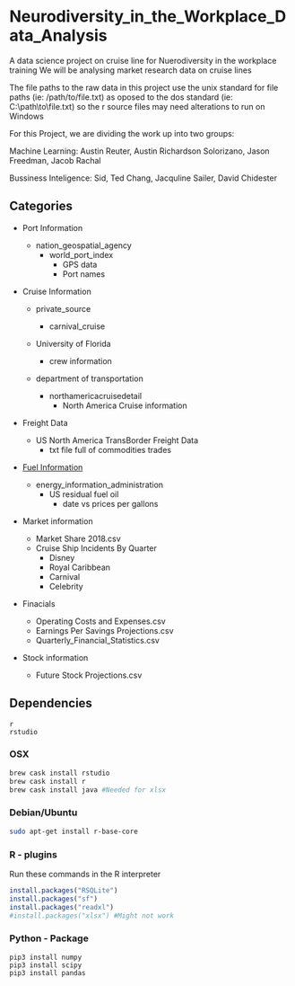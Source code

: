 # Neurodiversity_in_the_Workplace_Data_Analysis
A data science project on cruise line for Nuerodiversity in the workplace training
We will be analysing market research data on cruise lines

The file paths to the raw data in this project use the unix standard for file paths (ie: /path/to/file.txt)
as oposed to the dos standard (ie: C:\path\to\file.txt) so the r source files may need alterations to run on Windows

For this Project, we are dividing the work up into two groups:

Machine Learning: Austin Reuter, Austin Richardson Solorizano, Jason Freedman, Jacob Rachal

Bussiness Inteligence: Sid, Ted Chang, Jacquline Sailer, David Chidester

## Categories
* Port Information
  - nation_geospatial_agency
    + world_port_index
       * GPS data
       * Port names

* Cruise Information
  - private_source
      + carnival_cruise
      
  - University of Florida
      + crew information

  - department of transportation
      + northamericacruisedetail
         * North America Cruise information

* Freight Data
  - US North America TransBorder Freight Data
     + txt file full of commodities trades
      

* [Fuel Information](https://github.com/dchid/Neurodiversity_in_the_Workplace_Data_Analysis/blob/master/Fuel.md)
  - energy_information_administration
     + US residual fuel oil
        * date vs prices per gallons

* Market information
  - Market Share 2018.csv
  - Cruise Ship Incidents By Quarter
     + Disney
     + Royal Caribbean
     + Carnival
     + Celebrity

* Finacials
  - Operating Costs and Expenses.csv
  - Earnings Per Savings Projections.csv
  - Quarterly_Financial_Statistics.csv

* Stock information
  - Future Stock Projections.csv



## Dependencies
```
r
rstudio
```

### OSX
``` BASH
brew cask install rstudio
brew cask install r
brew cask install java #Needed for xlsx
```

### Debian/Ubuntu
``` BASH
sudo apt-get install r-base-core
```

### R - plugins
Run these commands in the R interpreter
``` R
install.packages("RSQLite")
install.packages("sf")
install.packages("readxl")
#install.packages("xlsx") #Might not work
```

### Python - Package
``` Python3
pip3 install numpy
pip3 install scipy
pip3 install pandas
```
